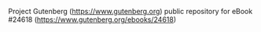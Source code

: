 Project Gutenberg (https://www.gutenberg.org) public repository for eBook #24618 (https://www.gutenberg.org/ebooks/24618)
